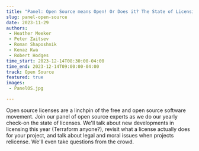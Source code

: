 ```yaml
---
title: "Panel: Open Source means Open! Or Does it? The State of Licensing in 2023"
slug: panel-open-source
date: 2023-11-29
authors:
 - Heather Meeker
 - Peter Zaitsev
 - Roman Shaposhnik
 - Kenaz Kwa
 - Robert Hodges
time_start: 2023-12-14T08:30:00-04:00
time_end: 2023-12-14T09:00:00-04:00
track: Open Source
featured: true
images:
 - PanelOS.jpg

---
```


Open source licenses are a linchpin of the free and open source software movement. Join our panel of open source experts as we do our yearly check-on the state of licenses. We'll talk about new developments in licensing this year (Terraform anyone?), revisit what a license actually does for your project, and talk about legal and moral issues when projects relicense. We'll even take questions from the crowd.